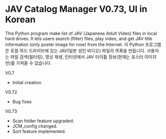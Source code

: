 # JAV Catalog Manager V0.73, UI in Korean
This Python program make list of JAV (Japanese Adult Video) files in local hard drives.
It lets users search (filter) files, play video,
and get JAV title information (only poster image for now) from the Internet.
이 Python 프로그램은 로컬 하드 드라이브에 있는 JAV(일본 성인 비디오) 파일의 목록을 만듭니다.
사용자는 파일 검색(필터링), 영상 재생, 인터넷에서 JAV 타이틀 정보(현재는 포스터 이미지만)를 가져올 수 있습니다.

V0.7
- Initial creation

V0.72
- Bug fixes

V0.73
- Scan folder feature upgraded.
- JCM_config changed.
- Sort feature implemented.
